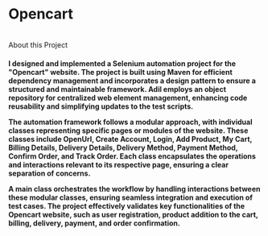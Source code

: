 <h1>Opencart</h1>
<br>
About this Project
<h4>
I designed and implemented a Selenium automation project for the "Opencart" website. The project is built using Maven for efficient dependency management and incorporates a design pattern to ensure a structured and maintainable framework. Adil employs an object repository for centralized web element management, enhancing code reusability and simplifying updates to the test scripts.

The automation framework follows a modular approach, with individual classes representing specific pages or modules of the website. These classes include OpenUrl, Create Account, Login, Add Product, My Cart, Billing Details, Delivery Details, Delivery Method, Payment Method, Confirm Order, and Track Order. Each class encapsulates the operations and interactions relevant to its respective page, ensuring a clear separation of concerns.

A main class orchestrates the workflow by handling interactions between these modular classes, ensuring seamless integration and execution of test cases. The project effectively validates key functionalities of the Opencart website, such as user registration, product addition to the cart, billing, delivery, payment, and order confirmation.
</h4>
